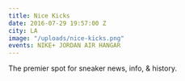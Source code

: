 ```yaml
---
title: Nice Kicks
date: 2016-07-29 19:57:00 Z
city: LA
image: "/uploads/nice-kicks.png"
events: NIKE+ JORDAN AIR HANGAR
---
```


The premier spot for sneaker news, info, & history.
